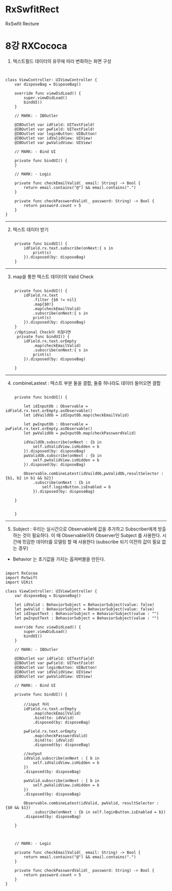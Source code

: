 # RxSwfitRect
RxSwfit Recture

8강 RXCococa
===========
1. 텍스트필드 데이터의 유무에 따라 변화하는 화면 구성
<pre><code>

class ViewController: UIViewController {
    var disposeBag = DisposeBag()

    override func viewDidLoad() {
        super.viewDidLoad()
        bindUI()
    }

    // MARK: - IBOutler

    @IBOutlet var idField: UITextField!
    @IBOutlet var pwField: UITextField!
    @IBOutlet var loginButton: UIButton!
    @IBOutlet var idValidView: UIView!
    @IBOutlet var pwValidView: UIView!

    // MARK: - Bind UI

    private func bindUI() {
    }

    // MARK: - Logic

    private func checkEmailValid(_ email: String) -> Bool {
        return email.contains("@") && email.contains(".")
    }

    private func checkPasswordValid(_ password: String) -> Bool {
        return password.count > 5
    }
}
</pre></code>
* * *
2. 텍스트 데이터 받기
<pre><code>
    private func bindUI() {
        idField.rx.text.subscribe(onNext:{ s in
            print(s)
        }).disposed(by: disposeBag)
    }
</pre></code>
* * *
3. map을 통한 텍스트 데이터의 Valid Check
<pre><code>
    private func bindUI() {
        idField.rx.text
            .filter {$0 != nil}
            .map{$0!}
            .map(checkEmailValid)
            .subscribe(onNext:{ s in
            print(s)
        }).disposed(by: disposeBag)
    }
    //Optional Check이 귀찮다면
     private func bindUI() {
        idField.rx.text.orEmpty
            .map(checkEmailValid)
            .subscribe(onNext:{ s in
            print(s)
        }).disposed(by: disposeBag)

    }
</pre></code>
* * *
4. combineLastest : 텍스트 부분 둘을 결합, 둘중 하나라도 데이터 들어오면 결합
<pre><code>
    private func bindUI() {
    
        let idInputOb : Observable<String> = idField.rx.text.orEmpty.asObservable()
        let idVaildOb = idInputOb.map(checkEmailValid)
        
        let pwInputOb : Observable<String> = pwField.rx.text.orEmpty.asObservable()
        let pwValidOb = pwInputOb.map(checkPasswordValid)
        
        idVaildOb.subscribe(onNext : {b in
            self.idValidView.isHidden = b
        }).disposed(by: disposeBag)
        pwValidOb.subscribe(onNext : {b in
            self.pwValidView.isHidden = b
        }).disposed(by: disposeBag)
        
        Observable.combineLatest(idVaildOb,pwValidOb,resultSelector : {b1, b2 in b1 && b2})
            .subscribe(onNext : {b in
                self.loginButton.isEnabled = b
            }).disposed(by: disposeBag)
        
    }


    }
</pre></code>
* * *
5. Subject : 우리는 실시간으로 Observable에 값을 추가하고 Subscriber에게 방출하는 것이 필요하다. 이 때 Observable이자 Observer인 Subject 를 사용한다. 시간에 민감한 데이터를 모델링 할 때 사용한다 (subscribe 되기 이전의 값이 필요 없는 경우)
* Behavior 는 초기값을 가지는 옵져버블을 만든다.
<pre><code>
import RxCocoa
import RxSwift
import UIKit

class ViewController: UIViewController {
    var disposeBag = DisposeBag()
    
    let idValid : BehaviorSubject<Bool> = BehaviorSubject(value: false)
    let pwValid : BehaviorSubject<Bool> = BehaviorSubject(value: false)
    let idInputText : BehaviorSubject<String> = BehaviorSubject(value : "")
    let pwInputText : BehaviorSubject<String> = BehaviorSubject(value : "")
    
    override func viewDidLoad() {
        super.viewDidLoad()
        bindUI()
    }

    // MARK: - IBOutler

    @IBOutlet var idField: UITextField!
    @IBOutlet var pwField: UITextField!
    @IBOutlet var loginButton: UIButton!
    @IBOutlet var idValidView: UIView!
    @IBOutlet var pwValidView: UIView!

    // MARK: - Bind UI

    private func bindUI() {

        //input 처리
        idField.rx.text.orEmpty
            .map(checkEmailValid)
            .bind(to: idValid)
            .disposed(by: disposeBag)

        pwField.rx.text.orEmpty
            .map(checkPasswordValid)
            .bind(to: idValid)
            .disposed(by: disposeBag)
        
        //output
        idValid.subscribe(onNext : { b in
            self.idValidView.isHidden = b
        })
        .disposed(by: disposeBag)
        
        pwValid.subscribe(onNext : { b in
            self.pwValidView.isHidden = b
        })
        .disposed(by: disposeBag)
        
        Observable.combineLatest(idValid, pwValid, resultSelector : {$0 && $1})
            .subscribe(onNext : {b in self.loginButton.isEnabled = b})
        .disposed(by: disposeBag)
        
    }
    
    

    // MARK: - Logic

    private func checkEmailValid(_ email: String) -> Bool {
        return email.contains("@") && email.contains(".")
    }

    private func checkPasswordValid(_ password: String) -> Bool {
        return password.count > 5
    }
}
</pre></code>

